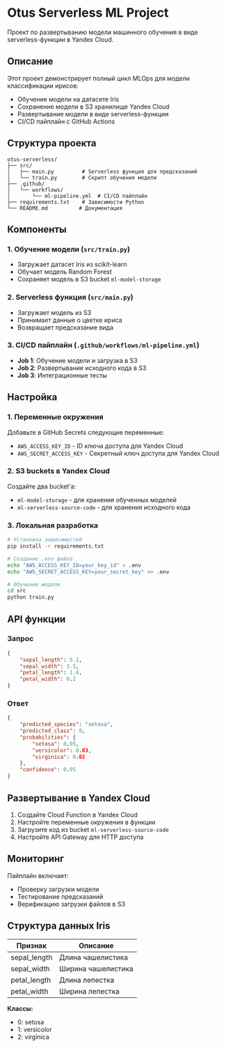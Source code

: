 # Otus Serverless ML Project

Проект по развертыванию модели машинного обучения в виде serverless-функции в Yandex Cloud.

## Описание

Этот проект демонстрирует полный цикл MLOps для модели классификации ирисов:
- Обучение модели на датасете Iris
- Сохранение модели в S3 хранилище Yandex Cloud
- Развертывание модели в виде serverless-функции
- CI/CD пайплайн с GitHub Actions

## Структура проекта

```
otus-serverless/
├── src/
│   ├── main.py         # Serverless функция для предсказаний
│   └── train.py        # Скрипт обучения модели
├── .github/
│   └── workflows/
│       └── ml-pipeline.yml  # CI/CD пайплайн
├── requirements.txt    # Зависимости Python
└── README.md          # Документация
```

## Компоненты

### 1. Обучение модели (`src/train.py`)
- Загружает датасет Iris из scikit-learn
- Обучает модель Random Forest
- Сохраняет модель в S3 bucket `ml-model-storage`

### 2. Serverless функция (`src/main.py`)
- Загружает модель из S3
- Принимает данные о цветке ириса
- Возвращает предсказание вида

### 3. CI/CD пайплайн (`.github/workflows/ml-pipeline.yml`)
- **Job 1**: Обучение модели и загрузка в S3
- **Job 2**: Развертывание исходного кода в S3
- **Job 3**: Интеграционные тесты

## Настройка

### 1. Переменные окружения
Добавьте в GitHub Secrets следующие переменные:
- `AWS_ACCESS_KEY_ID` - ID ключа доступа для Yandex Cloud
- `AWS_SECRET_ACCESS_KEY` - Секретный ключ доступа для Yandex Cloud

### 2. S3 buckets в Yandex Cloud
Создайте два bucket'а:
- `ml-model-storage` - для хранения обученных моделей
- `ml-serverless-source-code` - для хранения исходного кода

### 3. Локальная разработка
```bash
# Установка зависимостей
pip install -r requirements.txt

# Создание .env файла
echo "AWS_ACCESS_KEY_ID=your_key_id" > .env
echo "AWS_SECRET_ACCESS_KEY=your_secret_key" >> .env

# Обучение модели
cd src
python train.py
```

## API функции

### Запрос
```json
{
    "sepal_length": 5.1,
    "sepal_width": 3.5,
    "petal_length": 1.4,
    "petal_width": 0.2
}
```

### Ответ
```json
{
    "predicted_species": "setosa",
    "predicted_class": 0,
    "probabilities": {
        "setosa": 0.95,
        "versicolor": 0.03,
        "virginica": 0.02
    },
    "confidence": 0.95
}
```

## Развертывание в Yandex Cloud

1. Создайте Cloud Function в Yandex Cloud
2. Настройте переменные окружения в функции
3. Загрузите код из bucket `ml-serverless-source-code`
4. Настройте API Gateway для HTTP доступа

## Мониторинг

Пайплайн включает:
- Проверку загрузки модели
- Тестирование предсказаний
- Верификацию загрузки файлов в S3

## Структура данных Iris

| Признак | Описание |
|---------|----------|
| sepal_length | Длина чашелистика |
| sepal_width | Ширина чашелистика |
| petal_length | Длина лепестка |
| petal_width | Ширина лепестка |

**Классы:**
- 0: setosa
- 1: versicolor  
- 2: virginica
